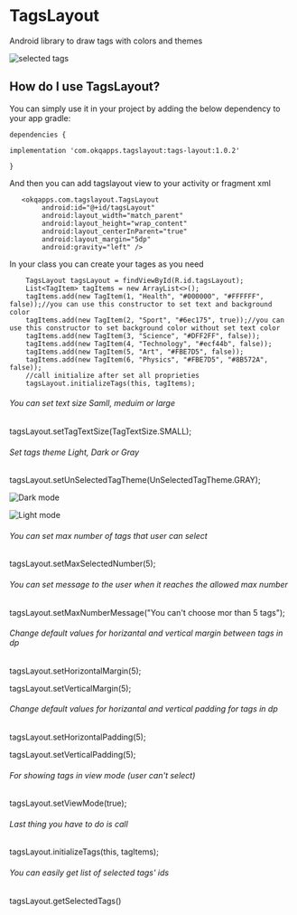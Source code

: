 # TagsLayout
Android library to draw tags with colors and themes 

![selected tags](https://user-images.githubusercontent.com/11648787/49321174-82f14f80-f50e-11e8-9f69-8e82d31fd8a9.png)       


## How do I use TagsLayout?
You can simply use it in your project by adding the below dependency to your app gradle:
```
dependencies {

implementation 'com.okqapps.tagslayout:tags-layout:1.0.2'

}
```
And then you can add tagslayout view to your activity or fragment xml

```
   <okqapps.com.tagslayout.TagsLayout
        android:id="@+id/tagsLayout"
        android:layout_width="match_parent"
        android:layout_height="wrap_content"
        android:layout_centerInParent="true"
        android:layout_margin="5dp"
        android:gravity="left" />
```

In your class you can create your tages as you need

        TagsLayout tagsLayout = findViewById(R.id.tagsLayout);
        List<TagItem> tagItems = new ArrayList<>();
        tagItems.add(new TagItem(1, "Health", "#000000", "#FFFFFF", false));//you can use this constructor to set text and background color
        tagItems.add(new TagItem(2, "Sport", "#6ec175", true));//you can use this constructor to set background color without set text color
        tagItems.add(new TagItem(3, "Science", "#DFF2FF", false));
        tagItems.add(new TagItem(4, "Technology", "#ecf44b", false));
        tagItems.add(new TagItem(5, "Art", "#FBE7D5", false));
        tagItems.add(new TagItem(6, "Physics", "#FBE7D5", "#8B572A", false));
        //call initialize after set all proprieties 
        tagsLayout.initializeTags(this, tagItems);
        
        
###### You can set text size Samll, meduim or large        

tagsLayout.setTagTextSize(TagTextSize.SMALL);

###### Set tags theme Light, Dark or Gray

tagsLayout.setUnSelectedTagTheme(UnSelectedTagTheme.GRAY);

![Dark mode](https://user-images.githubusercontent.com/11648787/49321178-8b498a80-f50e-11e8-964d-847009ceeffe.png)       


![Light mode](https://user-images.githubusercontent.com/11648787/49321179-8b498a80-f50e-11e8-96c8-4383968c88aa.png)

###### You can set max number of tags that user can select      

tagsLayout.setMaxSelectedNumber(5);


###### You can set message to the user when it reaches the allowed max number

tagsLayout.setMaxNumberMessage("You can't choose mor than 5 tags");


###### Change default values for horizantal and vertical margin between tags in dp

tagsLayout.setHorizontalMargin(5);

tagsLayout.setVerticalMargin(5);


###### Change default values for horizantal and vertical padding for tags in dp

tagsLayout.setHorizontalPadding(5);

tagsLayout.setVerticalPadding(5);


###### For showing tags in view mode (user can't select)

tagsLayout.setViewMode(true);

###### Last thing you have to do is call 

tagsLayout.initializeTags(this, tagItems);

###### You can easily get list of selected tags' ids

tagsLayout.getSelectedTags()
